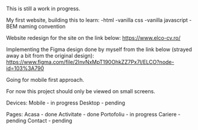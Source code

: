 This is still a work in progress.

My first website, building this to learn:
 -html
 -vanilla css
 -vanilla javascript
 -BEM naming convention

Website redesign for the site on the link below:
https://www.elco-cv.ro/

Implementing the Figma design done by myself from the link below (strayed away a bit from the original design):
https://www.figma.com/file/2InvNxMpT190OhkZZ7Px7l/ELCO?node-id=103%3A790

Going for mobile first approach.

For now this project should only be viewed on small screens.

Devices:
Mobile - in progress
Desktop - pending

Pages:
Acasa - done
Activitate - done
Portofoliu - in progress
Cariere - pending
Contact - pending
